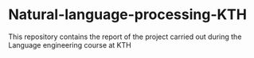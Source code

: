 # Natural-language-processing-KTH

This repository contains the report of the project carried out during the Language engineering course at KTH
